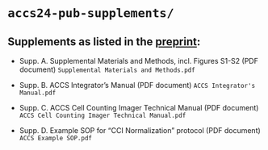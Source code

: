# `accs24-pub-supplements/`

## Supplements as listed in the [preprint](https://www.biorxiv.org/content/10.1101/2024.12.27.629034):

- Supp. A. Supplemental Materials and Methods, incl. Figures S1-S2 (PDF document)
  `Supplemental Materials and Methods.pdf`

- Supp. B. ACCS Integrator’s Manual (PDF document)
  `ACCS Integrator's Manual.pdf`

- Supp. C. ACCS Cell Counting Imager Technical Manual (PDF document)
  `ACCS Cell Counting Imager Technical Manual.pdf`

- Supp. D. Example SOP for “CCI Normalization” protocol (PDF document)
  `ACCS Example SOP.pdf`
